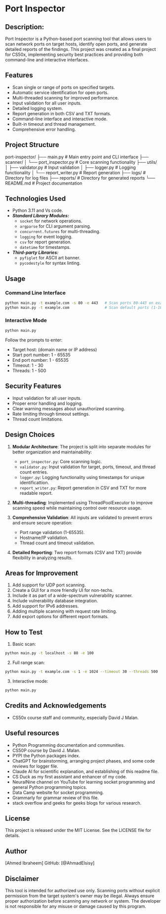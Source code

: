 # **Port Inspector**

## **Description:**

 Port Inspector is a Python-based port scanning tool that allows users to scan network ports on target hosts, identify  open ports, and generate detailed reports of the findings.
 This project was created as a final project for CS50x, implementing security best practices and providing both  command-line and interactive interfaces.

## **Features**

- Scan single or range of ports on specified targets.
- Automatic service identification for open ports.
- Multi-threaded scanning for improved performance.
- Input validation for all user inputs.
- Detailed logging system.
- Report generation in both CSV and TXT formats.
- Command-line interface and interactive mode.
- Built-in timeout and thread management.
- Comprehensive error handling.

## **Project Structure**

port-inspector/
├── main.py               # Main entry point and CLI interface
├── scanner/
│   └── port_inspector.py # Core scanning functionality
├── utils/
│   ├── validator.py      # Input validation
│   ├── logger.py         # Logging functionality
│   └── report_writer.py  # Report generation
├── logs/                 # Directory for log files
├── reports/              # Directory for generated reports
└── README.md             # Project documentation

## **Technologies Used**

- Python 3.11 and Vs code.
- ***Standard Library Modules:***
  - `socket` for network operations.
  - `argparse` for CLI argument parsing.
  - `concurrent.futures` for multi-threading.
  - `logging` for event logging.
  - `csv` for report generation.
  - `datetime` for timestamps.
- ***Third-party Libraries:***
  - `pyfiglet` for ASCII art banner.
  - `pycodestyle` for syntax linting.

## **Usage**

### Command Line Interface

```bash
python main.py -t example.com -s 80 -e 443   # Scan ports 80-443 on example.com
python main.py -t example.com                # Scan default ports (1-1024)
```

### Interactive Mode

```bash
python main.py
```

Follow the prompts to enter:

- Target host: (domain name or IP address)
- Start port number: 1 - 65535
- End port number: 1 - 65535
- Timeout: 1 - 30
- Threads: 1 - 500

## **Security Features**

- Input validation for all user inputs.
- Proper error handling and logging.
- Clear warning messages about unauthorized scanning.
- Rate limiting through timeout settings.
- Thread count limitations.

## **Design Choices**

1. **Modular Architecture**:
 The project is split into separate modules for better organization and maintainability:
    - `port_inspector.py`: Core scanning logic.
    - `validator.py`: Input validation for target, ports, timeout, and thread count entries.
    - `logger.py`: Logging functionality using timestamps for unique identificattion.
    - `report_writer.py`: Report generation in CSV and TXT for more readable report.

2. **Multi-threading**:
 Implemented using ThreadPoolExecutor to improve scanning speed while maintaining control over resource usage.

3. **Comprehensive Validation**:
  All inputs are validated to prevent errors and ensure secure operation:
     - Port range validation (1-65535).
     - Hostname/IP validation.
     - Thread count and timeout validation.

4. **Detailed Reporting**:
 Two report formats (CSV and TXT) provide flexibility in analyzing results.

## **Areas for Improvement**

 1. Add support for UDP port scanning.
 2. Create a GUI for a more friendly UI for non-techs.
 3. Include it as part of a wide-spectrum vulnerability scanner.
 4. Include vulnerability database integration.
 5. Add support for IPv6 addresses.
 6. Adding multiple scanning with request rate limiting.
 7. Add export options for different report formats.

## **How to Test**

1. Basic scan:

```bash
python main.py -t localhost -s 80 -e 100
```

2. Full range scan:

```bash
python main.py -t example.com -s 1 -e 1024 --timeout 30 --threads 500
```

3. Interactive mode:

```bash
python main.py
```

## **Credits and Acknowledgements**

- CS50x course staff and community, especially David J Malan.

## **Useful resources**

- Python Programming documentation and communities.
- CS50P course by David J. Malan.
- PYPI the Python packages index.
- ChatGPT for brainstorming, arranging project phases, and some code reviews for logger file.
- Claude AI for scientific explanation, and establishing of this readme file.
- CS Duck as my first assistant and enhancer of my code.
- NeuralNine channel on YouTube for learning socket programming and general Python programming topics.
- Data Camp website for socket programming.
- Grammarly for grammar review of this file.
- stack overflow and geeks for geeks blogs for various research.

## **License**

This project is released under the MIT License. See the LICENSE file for details.

## Author

[Ahmed Ibraheem]
GitHub: [@AhmadElsisy]

## **Disclaimer**

This tool is intended for authorized use only.
Scanning ports without explicit permission from the target system's owner may be illegal.
Always ensure proper authorization before scanning any network or system.
The developer is not responsible for any misuse or damage caused by this program.
